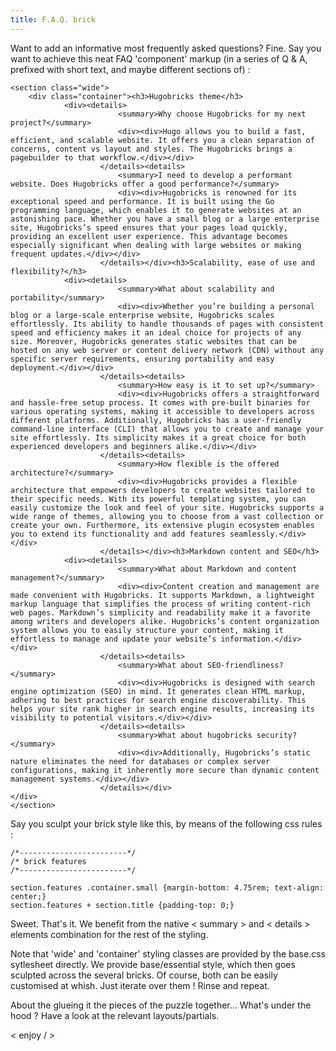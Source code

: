 ```yaml
---
title: F.A.Q. brick
---
```


Want to add an informative most frequently asked questions?
Fine. Say you want to achieve this neat FAQ 'component' markup (in a series of Q & A, prefixed with short text, and maybe different sections of) :

```
<section class="wide">
    <div class="container"><h3>Hugobricks theme</h3>
			<div><details>
						<summary>Why choose Hugobricks for my next project?</summary>
						<div><div>Hugo allows you to build a fast, efficient, and scalable website. It offers you a clean separation of concerns, content vs layout and styles. The Hugobricks brings a pagebuilder to that workflow.</div></div>
					</details><details>
						<summary>I need to develop a performant website. Does Hugobricks offer a good performance?</summary>
						<div><div>Hugobricks is renowned for its exceptional speed and performance. It is built using the Go programming language, which enables it to generate websites at an astonishing pace. Whether you have a small blog or a large enterprise site, Hugobricks’s speed ensures that your pages load quickly, providing an excellent user experience. This advantage becomes especially significant when dealing with large websites or making frequent updates.</div></div>
					</details></div><h3>Scalability, ease of use and flexibility?</h3>
			<div><details>
						<summary>What about scalability and portability</summary>
						<div><div>Whether you’re building a personal blog or a large-scale enterprise website, Hugobricks scales effortlessly. Its ability to handle thousands of pages with consistent speed and efficiency makes it an ideal choice for projects of any size. Moreover, Hugobricks generates static websites that can be hosted on any web server or content delivery network (CDN) without any specific server requirements, ensuring portability and easy deployment.</div></div>
					</details><details>
						<summary>How easy is it to set up?</summary>
						<div><div>Hugobricks offers a straightforward and hassle-free setup process. It comes with pre-built binaries for various operating systems, making it accessible to developers across different platforms. Additionally, Hugobricks has a user-friendly command-line interface (CLI) that allows you to create and manage your site effortlessly. Its simplicity makes it a great choice for both experienced developers and beginners alike.</div></div>
					</details><details>
						<summary>How flexible is the offered architecture?</summary>
						<div><div>Hugobricks provides a flexible architecture that empowers developers to create websites tailored to their specific needs. With its powerful templating system, you can easily customize the look and feel of your site. Hugobricks supports a wide range of themes, allowing you to choose from a vast collection or create your own. Furthermore, its extensive plugin ecosystem enables you to extend its functionality and add features seamlessly.</div></div>
					</details></div><h3>Markdown content and SEO</h3>
			<div><details>
						<summary>What about Markdown and content management?</summary>
						<div><div>Content creation and management are made convenient with Hugobricks. It supports Markdown, a lightweight markup language that simplifies the process of writing content-rich web pages. Markdown’s simplicity and readability make it a favorite among writers and developers alike. Hugobricks’s content organization system allows you to easily structure your content, making it effortless to manage and update your website’s information.</div></div>
					</details><details>
						<summary>What about SEO-friendliness?</summary>
						<div><div>Hugobricks is designed with search engine optimization (SEO) in mind. It generates clean HTML markup, adhering to best practices for search engine discoverability. This helps your site rank higher in search engine results, increasing its visibility to potential visitors.</div></div>
					</details><details>
						<summary>What about hugobricks security?</summary>
						<div><div>Additionally, Hugobricks’s static nature eliminates the need for databases or complex server configurations, making it inherently more secure than dynamic content management systems.</div></div>
					</details></div>
</div>
</section>
```

Say you sculpt your brick style like this, by means of the following css rules :


```
/*------------------------*/
/* brick features
/*------------------------*/

section.features .container.small {margin-bottom: 4.75rem; text-align: center;}
section.features + section.title {padding-top: 0;}
```

Sweet.
That's it. We benefit from the native < summary > and < details > elements combination for the rest of the styling.

Note that 'wide' and 'container' styling classes are provided by the base.css sytlesheet directly.
We provide base/essential style, which then goes sculpted across the several bricks. Of course, both can be easily customised at whish. Just iterate over them ! Rinse and repeat.

About the glueing it the pieces of the puzzle together... What's under the hood ?
Have a look at the relevant layouts/partials.

< enjoy / >
